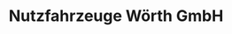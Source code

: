 ---
title: "Nutzfahrzeuge Wörth GmbH"
url: /woerth-an-der-donau/nutzfahrzeuge-woerth-gmbh/
shop: Autohaus
---